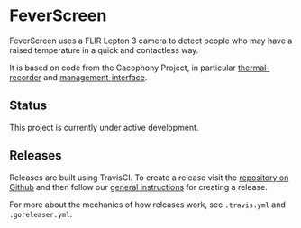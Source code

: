 # FeverScreen

FeverScreen uses a FLIR Lepton 3 camera to detect people who may have
a raised temperature in a quick and contactless way.

It is based on code from the Cacophony Project, in particular
[thermal-recorder](https://github.com/TheCacophonyProject/thermal-recorder/)
and
[management-interface](https://github.com/TheCacophonyProject/management-interface/).

## Status

This project is currently under active development.

## Releases

Releases are built using TravisCI. To create a release visit the
[repository on Github](https://github.com/feverscreen/feverscreen/releases)
and then follow our [general instructions](https://docs.cacophony.org.nz/home/creating-releases)
for creating a release.

For more about the mechanics of how releases work, see `.travis.yml` and `.goreleaser.yml`.
